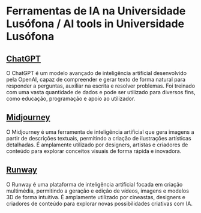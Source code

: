 # Ferramentas de IA na Universidade Lusófona / AI tools in Universidade Lusófona

## [ChatGPT](https://chatgpt.com/)
O ChatGPT é um modelo avançado de inteligência artificial desenvolvido pela OpenAI, capaz de compreender e gerar texto de forma natural para responder a perguntas, auxiliar na escrita e resolver problemas. Foi treinado com uma vasta quantidade de dados e pode ser utilizado para diversos fins, como educação, programação e apoio ao utilizador.


## [Midjourney](https://www.midjourney.com/)
O Midjourney é uma ferramenta de inteligência artificial que gera imagens a partir de descrições textuais, permitindo a criação de ilustrações artísticas detalhadas. É amplamente utilizado por designers, artistas e criadores de conteúdo para explorar conceitos visuais de forma rápida e inovadora.


## [Runway](https://runwayml.com/)
O Runway é uma plataforma de inteligência artificial focada em criação multimédia, permitindo a geração e edição de vídeos, imagens e modelos 3D de forma intuitiva. É amplamente utilizado por cineastas, designers e criadores de conteúdo para explorar novas possibilidades criativas com IA.

